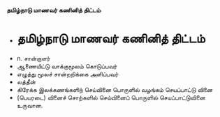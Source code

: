 **தமிழ்நாடு மாணவர் கணினித் திட்டம்**
- # தமிழ்நாடு மாணவர் கணினித் திட்டம்
- n. சான்றாளர்
- ஆணையிட்டு வாக்குமூலம் கொடுப்பவர்
- எழுத்து மூலச் சான்றறிக்கை அளிப்பவர்
- லத்தீன்
- கிரேக்க இலக்கணங்களிற் செய்வினை பொருளில் வழங்கம் செயப்பாட்டு வினை
- (பெயரடை) வினைச் சொற்களில் செய்வினைப் பொருளில் செயப்பாட்டுவினை உருவான.

